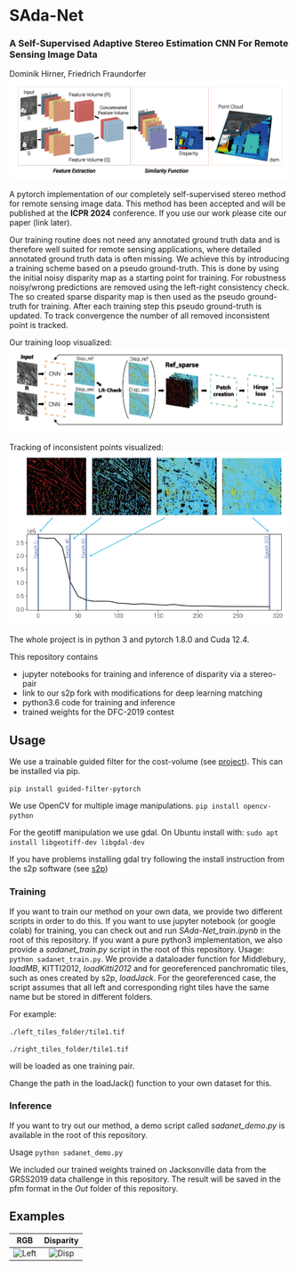 # SAda-Net
### A Self-Supervised Adaptive Stereo Estimation CNN For Remote Sensing Image Data
Dominik Hirner, Friedrich Fraundorfer
![Network](./docs/Network_header.png)

A pytorch implementation of our completely self-supervised stereo method for remote sensing image data.
This method has been accepted and will be published at the **ICPR 2024** conference. If you use our work please cite our paper (link later).

Our training routine does not need any annotated ground truth data and is therefore well suited for remote sensing applications, where detailed annotated ground truth data is often missing. We achieve this by introducing a training scheme based on a pseudo ground-truth. This is done by using the initial noisy disparity map as a starting point for training. For robustness noisy/wrong predictions are removed using the left-right consistency check. The so created sparse disparity map is then used as the pseudo ground-truth for training. After each training step this pseudo ground-truth is updated. To track convergence the number of all removed inconsistent point is tracked. 

Our training loop visualized: 
![Train Loop](./docs/Training_Loop.png)

Tracking of inconsistent points visualized: 
![Incons Points](./docs/Tracking_Incons.png)

The whole project is in python 3 and pytorch 1.8.0 and Cuda 12.4.

This repository contains

- jupyter notebooks for training and inference of disparity via a stereo-pair
- link to our s2p fork with modifications for deep learning matching
- python3.6 code for training and inference
- trained weights for the DFC-2019 contest

## Usage
We use a trainable guided filter for the cost-volume (see [project](http://wuhuikai.me/DeepGuidedFilterProject/)). This can be installed via pip.

 ```pip install guided-filter-pytorch```

We use OpenCV for multiple image manipulations. 
```pip install opencv-python```

For the geotiff manipulation we use gdal. On Ubuntu install with:
```sudo apt install libgeotiff-dev libgdal-dev```

If you have problems installing gdal try following the install instruction from the s2p software (see [s2p](https://github.com/centreborelli/s2p))

### Training 
If you want to train our method on your own data, we provide two different scripts in order to do this.
If you want to use jupyter notebook (or google colab) for training, you can check out and run *SAda-Net_train.ipynb* in the root of this repository. 
If you want a pure python3 implementation, we also provide a *sadanet_train.py* script in the root of this repository.
Usage: ```python sadanet_train.py```. 
We provide a dataloader function for Middlebury, *loadMB*, KITTI2012, *loadKitti2012* and for georeferenced panchromatic tiles, such as ones created by s2p, *loadJack*. For the georeferenced case, the script assumes that all left and corresponding right tiles have the same name but be stored in different folders.

For example:

```./left_tiles_folder/tile1.tif```

```./right_tiles_folder/tile1.tif```

will be loaded as one training pair.

Change the path in the loadJack() function to your own dataset for this.

### Inference 
If you want to try out our method, a demo script called *sadanet_demo.py* is available in the root of this repository. 

Usage ```python sadanet_demo.py```

We included our trained weights trained on Jacksonville data from the GRSS2019 data challenge in this repository.
The result will be saved in the pfm format in the *Out* folder of this repository.

## Examples
RGB             |  Disparity
:-------------------------:|:-------------------------:
![Left](./docs/jack_left.png)  |  ![Disp](./docs/jack_result.png) |

